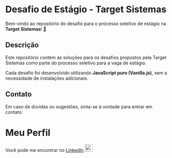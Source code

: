# Desafio de Estágio - Target Sistemas

Bem-vindo ao repositório do desafio para o processo seletivo de estágio na **Target Sistemas**! 🎯

## Descrição

Este repositório contém as soluções para os desafios propostos pela Target Sistemas como parte do processo seletivo para a vaga de estágio.

Cada desafio foi desenvolvido utilizando **JavaScript puro (Vanilla.js)**, sem a necessidade de instalações adicionais.

## Contato

Em caso de dúvidas ou sugestões, sinta-se à vontade para entrar em contato:

# Meu Perfil

Você pode me encontrar no [LinkedIn](https://www.linkedin.com/in/mateus-hubert-leonardi/) <a href="https://www.linkedin.com/in/seu-perfil" target="_blank"><img src="https://upload.wikimedia.org/wikipedia/commons/c/ca/LinkedIn_logo_initials.png" alt="LinkedIn" width="24" height="24"></a>

